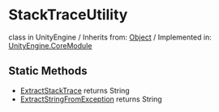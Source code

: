 # StackTraceUtility
class in UnityEngine
 / Inherits from: <a href="https://docs.unity3d.com/6000.0/Documentation/ScriptReference/Object.html">Object</a> / Implemented in: <a href="https://docs.unity3d.com/6000.0/Documentation/ScriptReference/UnityEngine.CoreModule.html">UnityEngine.CoreModule</a>

## Static Methods
- <a href="https://docs.unity3d.com/6000.0/Documentation/ScriptReference/StackTraceUtility.ExtractStackTrace.html">ExtractStackTrace</a> returns String
- <a href="https://docs.unity3d.com/6000.0/Documentation/ScriptReference/StackTraceUtility.ExtractStringFromException.html">ExtractStringFromException</a> returns String
